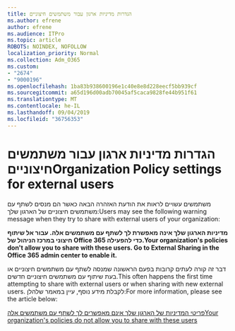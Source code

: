 ```yaml
---
title: הגדרות מדיניות ארגון עבור משתמשים חיצוניים
ms.author: efrene
author: efrene
ms.audience: ITPro
ms.topic: article
ROBOTS: NOINDEX, NOFOLLOW
localization_priority: Normal
ms.collection: Adm_O365
ms.custom:
- "2674"
- "9000196"
ms.openlocfilehash: 1ba83b938600196e1c40e8e8d228eecf5bb939cf
ms.sourcegitcommit: a65d196d00adb70045af5caca9828fe44b951f61
ms.translationtype: MT
ms.contentlocale: he-IL
ms.lasthandoff: 09/04/2019
ms.locfileid: "36756353"
---
```

# <a name="organization-policy-settings-for-external-users"></a><span data-ttu-id="a1b09-102">הגדרות מדיניות ארגון עבור משתמשים חיצוניים</span><span class="sxs-lookup"><span data-stu-id="a1b09-102">Organization Policy settings for external users</span></span>

<span data-ttu-id="a1b09-103">משתמשים עשויים לראות את הודעת האזהרה הבאה כאשר הם מנסים לשתף עם משתמשים חיצוניים של הארגון שלך:</span><span class="sxs-lookup"><span data-stu-id="a1b09-103">Users may see the following warning message when they try to share with external users of your organization:</span></span> 

   <span data-ttu-id="a1b09-104">**מדיניות הארגון שלך אינה מאפשרת לך לשתף עם משתמשים אלה. עבור אל שיתוף חיצוני במרכז הניהול של Office 365 כדי להפעילה.**</span><span class="sxs-lookup"><span data-stu-id="a1b09-104">**Your organization's policies don't allow you to share with these users. Go to External Sharing in the Office 365 admin center to enable it.**</span></span> 

<span data-ttu-id="a1b09-105">דבר זה קורה לעתים קרובות בפעם הראשונה שמנסה לשתף עם משתמשים חיצוניים או בעת שיתוף עם משתמשים חיצוניים חדשים.</span><span class="sxs-lookup"><span data-stu-id="a1b09-105">This often happens the first time attempting to share with external users or when sharing with new external users.</span></span> <span data-ttu-id="a1b09-106">לקבלת מידע נוסף, עיין במאמר שלהלן:</span><span class="sxs-lookup"><span data-stu-id="a1b09-106">For more information, please see the article below:</span></span>

[<span data-ttu-id="a1b09-107">פריטי המדיניות של הארגון שלך אינם מאפשרים לך לשתף עם משתמשים אלה</span><span class="sxs-lookup"><span data-stu-id="a1b09-107">Your organization's policies do not allow you to share with these users</span></span>](https://docs.microsoft.com/sharepoint/support/administration/organization-policies-do-not-allow-you-to-share-with-users-error)






